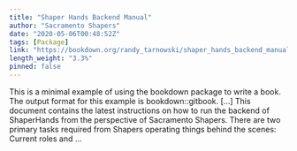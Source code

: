 ```yaml
---
title: "Shaper Hands Backend Manual"
author: "Sacramento Shapers"
date: "2020-05-06T00:48:52Z"
tags: [Package]
link: "https://bookdown.org/randy_tarnowski/shaper_hands_backend_manual/"
length_weight: "3.3%"
pinned: false
---
```


This is a minimal example of using the bookdown package to write a book. The output format for this example is bookdown::gitbook. [...] This document contains the latest instructions on how to run the backend of ShaperHands from the perspective of Sacramento Shapers. There are two primary tasks required from Shapers operating things behind the scenes: Current roles and ...
